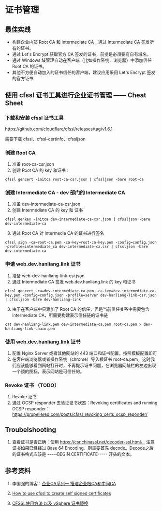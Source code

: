 # 证书管理

## 最佳实践 
- 构建企业内部 Root CA 和 Intermediate CA，通过 Intermediate CA 签发所有的证书。
- 通过 Let's Encrypt 获取官方 CA 签发的证书，前提是必须要有自有域名。 
- 通过 Windows 域管理自动在客户端（比如操作系统、浏览器）中添加信任 Root CA 的证书。 
- 其他不方便自动加入的证书信任的客户端，建议应用采用 Let's Encrypt 签发的官方证书

## 使用 cfssl 证书工具进行企业证书管理 —— Cheat Sheet

### 下载和安装 cfssl 证书工具
https://github.com/cloudflare/cfssl/releases/tag/v1.6.1

需要下载 cfssl、cfssl-certinfo、cfssljson

### 创建 Root CA
1. 准备 root-ca-csr.json
2. 创建 Root CA 的 key 和证书：
```
cfssl gencert -initca root-ca-csr.json | cfssljson -bare root-ca 
```

### 创建 Intermediate CA - dev 部门的 Intermediate CA
1. 准备 dev-intermediate-ca-csr.json
2. 创建 Intermediate CA 的 key 和 证书
```
cfssl genkey -initca dev-intermediate-ca-csr.json | cfssljson -bare dev-intermediate-ca
```
3. 通过 Root CA 对 Intermedia CA 的证书进行签名
```
cfssl sign -ca=root-ca.pem -ca-key=root-ca-key.pem -config=config.json -profile=intermediate_ca dev-intermediate-ca.csr | cfssljson -bare dev-intermediate-ca
```

### 申请 web.dev.hanliang.link 证书
1. 准备 web-dev-hanliang-link-csr.json
2. 通过 Intermediate CA 签发 web.dev.hanliang.link 的 key 和证书
```
cfssl gencert -ca=dev-intermediate-ca.pem -ca-key=dev-intermediate-ca-key.pem -config=config.json -profile=server dev-hanliang-link-csr.json | cfssljson -bare dev-hanliang-link
```
3. 由于在客户端中只添加了 Root CA 的信任，但是当前信任关系中需要包含 Intermediate CA，所需要构建表示信任链的证书链
```
cat dev-hanliang-link.pem dev-intermediate-ca.pem root-ca.pem > dev-hanliang-link-chain.pem
```

### 使用 web.dev.hanliang.link 证书
1. 配置 Nginx Server 或者其他网站的 443 端口和证书配置，按照模板配置即可
2. 在客户端浏览器或者操作系统（chrome）导入根证书 root-ca.pem，这时我们应该能够看到网站打开时，不再提示证书问题，在浏览器网址栏的左边出现一个锁的图标，表示网站是可信任的。 

### Revoke 证书 （TODO）
1. Revoke 证书
2. 通过 OCSP responder 去验证证书状态：Revoking certificates and running OCSP responder：https://propellered.com/posts/cfssl_revoking_certs_ocsp_reponder/


## Troubelshooting
1. 查看证书是否正确：使用 https://csr.chinassl.net/decoder-ssl.html。 注意证书如果已经经过 Base 64 Encoding，则需要首先 decode。Decode之后的证书格式应该是 -----BEGIN CERTIFICATE----- 开头的文本。 


## 参考资料
1. 李国强的博客：[企业CA系列一 搭建企业根CA和中间CA](
https://www.toutiao.com/article/6844782478880670211/?app=news_article&timestamp=1655970987&use_new_style=1&req_id=202206231556260101351620280F1487D1&group_id=6844782478880670211&share_token=16AE4B8A-6FB2-487B-8C21-94D7866CAF32&tt_from=weixin&utm_source=weixin&utm_medium=toutiao_ios&utm_campaign=client_share&wxshare_count=1&source=m_redirect&wid=1655971046761)

2. [How to use cfssl to create self signed certificates](https://rob-blackbourn.medium.com/how-to-use-cfssl-to-create-self-signed-certificates-d55f76ba5781)

3. [CFSSL使用方法 以及 vSphere 证书替换](https://www.ethanzhang.xyz/cfssl%E4%BD%BF%E7%94%A8%E6%96%B9%E6%B3%95/)



